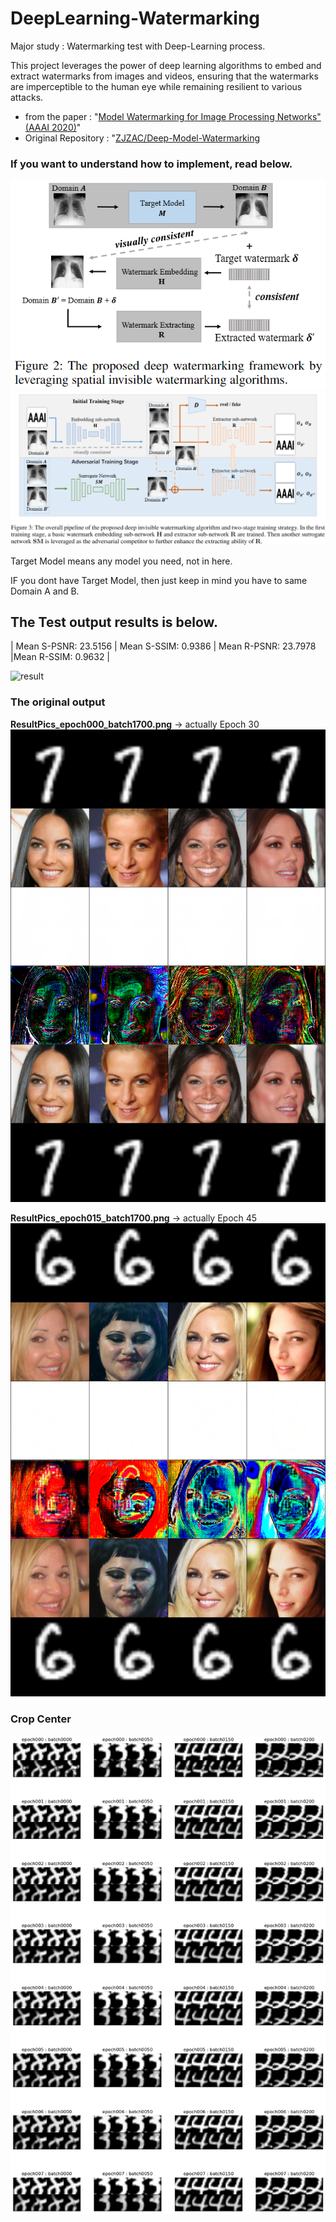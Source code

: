 # DeepLearning-Watermarking
Major study : Watermarking test with Deep-Learning process. 

This project leverages the power of deep learning algorithms to embed and extract watermarks from images and videos, ensuring that the watermarks are imperceptible to the human eye while remaining resilient to various attacks. 

- from the paper : "[Model Watermarking for Image Processing Networks" (AAAI 2020)](https://arxiv.org/pdf/2002.11088.pdf)"
- Original Repository : "[ZJZAC/Deep-Model-Watermarking](https://github.com/ZJZAC/Deep-Model-Watermarking)

### If you want to understand how to implement, read below.
![Figure](imgs/image.png)
![Figure](imgs/pipeline.png)

Target Model means any model you need, not in here.

IF you dont have Target Model, then just keep in mind you have to same Domain A and B.



## The Test output results is below.
| Mean S-PSNR: 23.5156 | Mean S-SSIM: 0.9386 | Mean R-PSNR: 23.7978 |Mean R-SSIM: 0.9632 |

![result](imgs/validation_sorted_output2.png)

### The original output

**ResultPics_epoch000_batch1700.png** -> actually Epoch 30
![result](outputs/trainpics/ResultPics_epoch000_batch1700.png)


**ResultPics_epoch015_batch1700.png** -> actually Epoch 45
![result](outputs/trainpics/ResultPics_epoch015_batch1700.png)

### Crop Center
![result](imgs/secretResult_center.png)